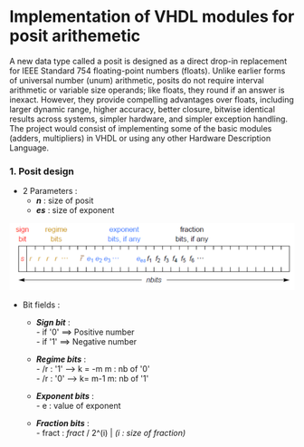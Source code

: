 Implementation of VHDL modules for posit arithemetic 
====================================================


A new data type called a posit is designed as a direct drop-in replacement for IEEE Standard 754 floating-point numbers (floats). Unlike earlier forms of universal number (unum) arithmetic, posits do not require interval arithmetic or variable size operands; like floats, they round if an answer is inexact. However, they provide compelling advantages over floats, including larger dynamic range, higher accuracy, better closure, bitwise identical results across systems, simpler hardware, and simpler exception handling. The project would consist of implementing some of the basic modules (adders, multipliers) in VHDL or using any other Hardware Description Language. 



### 1. Posit design #

* 2 Parameters :    
  -   _**n**_ : size of posit    
  -   _**es**_ : size of exponent


![](src/Design_posit.PNG)

* Bit fields :
    
    -   _**Sign bit**_ :  
      -  	if '0' ==> Positive number   
      -  	if '1' ==> Negative number
      
    -   _**Regime bits**_ :  
      -  	/r : '1'   -->       k = -m      m : nb of '0'   
      -  	/r : '0'   -->   k= m-1      m: nb of '1'
	   
    -   _**Exponent bits**_ :  
      -  	e  : value of exponent 
	    
    -   _**Fraction bits**_ :  
      -  	fract  : _fract_ / 2^(i)  |  _(i : size of fraction)_
				

  
